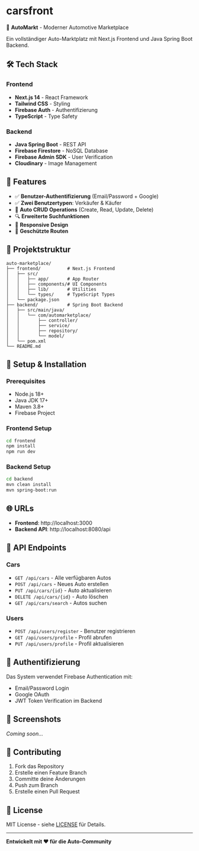 # carsfront

🚗 **AutoMarkt** - Moderner Automotive Marketplace

Ein vollständiger Auto-Marktplatz mit Next.js Frontend und Java Spring Boot Backend.

## 🛠️ Tech Stack

### Frontend
- **Next.js 14** - React Framework
- **Tailwind CSS** - Styling
- **Firebase Auth** - Authentifizierung
- **TypeScript** - Type Safety

### Backend
- **Java Spring Boot** - REST API
- **Firebase Firestore** - NoSQL Database
- **Firebase Admin SDK** - User Verification
- **Cloudinary** - Image Management

## 🚀 Features

- ✅ **Benutzer-Authentifizierung** (Email/Password + Google)
- ✅ **Zwei Benutzertypen**: Verkäufer & Käufer
- 🔄 **Auto CRUD Operations** (Create, Read, Update, Delete)
- 🔍 **Erweiterte Suchfunktionen**
- 📱 **Responsive Design**
- 🔐 **Geschützte Routen**

## 📁 Projektstruktur

```
auto-marketplace/
├── frontend/          # Next.js Frontend
│   ├── src/
│   │   ├── app/       # App Router
│   │   ├── components/# UI Components
│   │   ├── lib/       # Utilities
│   │   └── types/     # TypeScript Types
│   └── package.json
├── backend/           # Spring Boot Backend
│   ├── src/main/java/
│   │   └── com/automarketplace/
│   │       ├── controller/
│   │       ├── service/
│   │       ├── repository/
│   │       └── model/
│   └── pom.xml
└── README.md
```

## 🔧 Setup & Installation

### Prerequisites
- Node.js 18+
- Java JDK 17+
- Maven 3.8+
- Firebase Project

### Frontend Setup
```bash
cd frontend
npm install
npm run dev
```

### Backend Setup
```bash
cd backend
mvn clean install
mvn spring-boot:run
```

## 🌐 URLs
- **Frontend**: http://localhost:3000
- **Backend API**: http://localhost:8080/api

## 📝 API Endpoints

### Cars
- `GET /api/cars` - Alle verfügbaren Autos
- `POST /api/cars` - Neues Auto erstellen
- `PUT /api/cars/{id}` - Auto aktualisieren
- `DELETE /api/cars/{id}` - Auto löschen
- `GET /api/cars/search` - Autos suchen

### Users
- `POST /api/users/register` - Benutzer registrieren
- `GET /api/users/profile` - Profil abrufen
- `PUT /api/users/profile` - Profil aktualisieren

## 🔐 Authentifizierung

Das System verwendet Firebase Authentication mit:
- Email/Password Login
- Google OAuth
- JWT Token Verification im Backend

## 📱 Screenshots

*Coming soon...*

## 🤝 Contributing

1. Fork das Repository
2. Erstelle einen Feature Branch
3. Committe deine Änderungen
4. Push zum Branch
5. Erstelle einen Pull Request

## 📄 License

MIT License - siehe [LICENSE](LICENSE) für Details.

---

**Entwickelt mit ❤️ für die Auto-Community**
